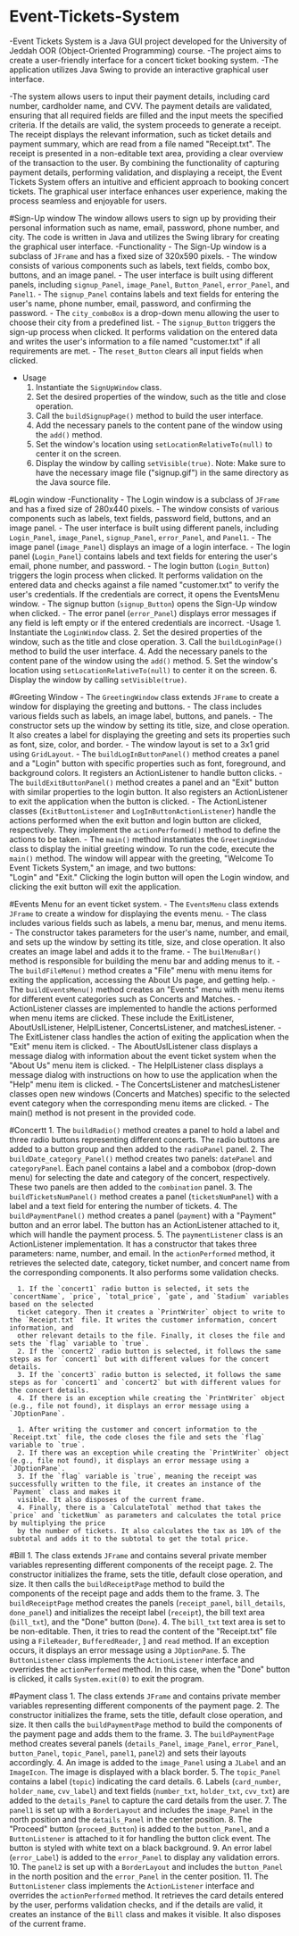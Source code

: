 # Event-Tickets-System
 
-Event Tickets System is a Java GUI project developed for the University of Jeddah OOR (Object-Oriented Programming) course. 
-The project aims to create a user-friendly interface for a concert ticket booking system. 
-The application utilizes Java Swing to provide an interactive graphical user interface.

-The system allows users to input their payment details, including card number, cardholder name, and CVV. The payment details are validated, ensuring that all 
 required fields are filled and the input meets the specified criteria. If the details are valid, the system proceeds to generate a receipt.
 The receipt displays the relevant information, such as ticket details and payment summary, which are read from a file named "Receipt.txt". The receipt is 
 presented in a non-editable text area, providing a clear overview of the transaction to the user.
 By combining the functionality of capturing payment details, performing validation, and displaying a receipt, the Event Tickets System offers an intuitive and 
 efficient approach to booking concert tickets. The graphical user interface enhances user experience, making the process seamless and enjoyable for users.
 

#Sign-Up window
The window allows users to sign up by providing their personal information such as name, email, password, phone number, and city. The code is written in Java and utilizes the Swing library for creating the graphical user interface.
  -Functionality
      - The Sign-Up window is a subclass of `JFrame` and has a fixed size of 320x590 pixels.
      - The window consists of various components such as labels, text fields, combo box, buttons, and an image panel.
      - The user interface is built using different panels, including `signup_Panel`, `image_Panel`, `Button_Panel`, `error_Panel`, and `Panel1`.
      - The `signup_Panel` contains labels and text fields for entering the user's name, phone number, email, password, and confirming the password.
      - The `city_comboBox` is a drop-down menu allowing the user to choose their city from a predefined list.
      - The `signup_Button` triggers the sign-up process when clicked. It performs validation on the entered data and writes the user's information to a file named       "customer.txt" if all requirements are met.
      - The `reset_Button` clears all input fields when clicked.
  - Usage
      1. Instantiate the `SignUpWindow` class.
      2. Set the desired properties of the window, such as the title and close operation.
      3. Call the `buildSignupPage()` method to build the user interface.
      4. Add the necessary panels to the content pane of the window using the `add()` method.
      5. Set the window's location using `setLocationRelativeTo(null)` to center it on the screen.
      6. Display the window by calling `setVisible(true)`.
      Note: Make sure to have the necessary image file ("signup.gif") in the same directory as the Java source file.




#Login window
  -Functionality
      - The Login window is a subclass of `JFrame` and has a fixed size of 280x440 pixels.
      - The window consists of various components such as labels, text fields, password field, buttons, and an image panel.
      - The user interface is built using different panels, including `Login_Panel`, `image_Panel`, `signup_Panel`, `error_Panel`, and `Panel1`.
      - The image panel (`image_Panel`) displays an image of a login interface.
      - The login panel (`Login_Panel`) contains labels and text fields for entering the user's email, phone number, and password.
      - The login button (`Login_Button`) triggers the login process when clicked. It performs validation on the entered data and checks against a file named               "customer.txt" to verify the user's credentials. If the credentials are correct, it opens the EventsMenu window.
      - The signup button (`signup_Button`) opens the Sign-Up window when clicked.
      - The error panel (`error_Panel`) displays error messages if any field is left empty or if the entered credentials are incorrect.
  -Usage
      1. Instantiate the `LoginWindow` class.
      2. Set the desired properties of the window, such as the title and close operation.
      3. Call the `buildLoginPage()` method to build the user interface.
      4. Add the necessary panels to the content pane of the window using the `add()` method.
      5. Set the window's location using `setLocationRelativeTo(null)` to center it on the screen.
      6. Display the window by calling `setVisible(true)`.


#Greeting Window
    - The `GreetingWindow` class extends `JFrame` to create a window for displaying the greeting and buttons.
    - The class includes various fields such as labels, an image label, buttons, and panels.
    - The constructor sets up the window by setting its title, size, and close operation. It also creates a label for displaying the greeting and sets its                 properties such as font, size, color, and border.
    - The window layout is set to a 3x1 grid using `GridLayout`.
    - The `buildLogInButtonPanel()` method creates a panel and a "Login" button with specific properties such as font, foreground, and background colors. It               registers an ActionListener to handle button clicks.
    - The `buildExitButtonPanel()` method creates a panel and an "Exit" button with similar properties to the login button. It also registers an ActionListener to         exit the application when the button is clicked.
    - The ActionListener classes (`ExitButtonListener` and `LogInButtonActionListener`) handle the actions performed when the exit button and login button are             clicked, respectively. They implement the `actionPerformed()` method to define the actions to be taken.
    - The `main()` method instantiates the `GreetingWindow` class to display the initial greeting window. 
       To run the code, execute the `main()` method. The window will appear with the greeting, "Welcome To Event Tickets System," an image, and two buttons:   
       "Login"  and "Exit." Clicking the login button will open the Login window, and clicking the exit button will exit the application.



#Events Menu for an event ticket system. 
      - The `EventsMenu` class extends `JFrame` to create a window for displaying the events menu.
      - The class includes various fields such as labels, a menu bar, menus, and menu items.
      - The constructor takes parameters for the user's name, number, and email, and sets up the window by setting its title, size, and close operation. It also 
      creates an image label and adds it to the frame.
      - The `builMenuBar()` method is responsible for building the menu bar and adding menus to it.
      - The `buildFileMenu()` method creates a "File" menu with menu items for exiting the application, accessing the About Us page, and getting help.
      - The `buildEventsMenu()` method creates an "Events" menu with menu items for different event categories such as Concerts and Matches.
      - ActionListener classes are implemented to handle the actions performed when menu items are clicked. These include the ExitListener, AboutUsIListener, 
      HelpIListener, ConcertsListener, and matchesListener.
      - The ExitListener class handles the action of exiting the application when the "Exit" menu item is clicked.
      - The AboutUsIListener class displays a message dialog with information about the event ticket system when the "About Us" menu item is clicked.
      - The HelpIListener class displays a message dialog with instructions on how to use the application when the "Help" menu item is clicked.
      - The ConcertsListener and matchesListener classes open new windows (Concerts and Matches) specific to the selected event category when the corresponding 
      menu items are clicked.
      - The main() method is not present in the provided code.


#Concertt
      1. The `buildRadio()` method creates a panel to hold a label and three radio buttons representing different concerts. The radio buttons are added to a button 
      group and then added to the `radioPanel` panel.
      2. The `buildDate_category_Panel()` method creates two panels: `datePanel` and `categoryPanel`. Each panel contains a label and a combobox (drop-down menu) 
      for selecting the date and category of the concert, respectively. These two panels are then added to the `combination` panel.
      3. The `buildTicketsNumPanel()` method creates a panel (`ticketsNumPanel`) with a label and a text field for entering the number of tickets. 
      4. The `buildPaymentPanel()` method creates a panel (`payment`) with a "Payment" button and an error label. The button has an ActionListener attached to it, 
      which will handle the payment process.
      5. The `paymentListener` class is an ActionListener implementation. It has a constructor that takes three parameters: name, number, and email. In the 
      `actionPerformed` method, it retrieves the selected date, category, ticket number, and concert name from the corresponding components. It also performs some 
      validation checks.
         
      1. If the `concert1` radio button is selected, it sets the `concertName`, `price`, `total_price`, `gate`, and `Stadium` variables based on the selected 
      ticket category. Then it creates a `PrintWriter` object to write to the `Receipt.txt` file. It writes the customer information, concert information, and 
      other relevant details to the file. Finally, it closes the file and sets the `flag` variable to `true`.
      2. If the `concert2` radio button is selected, it follows the same steps as for `concert1` but with different values for the concert details.
      3. If the `concert3` radio button is selected, it follows the same steps as for `concert1` and `concert2` but with different values for the concert details.
      4. If there is an exception while creating the `PrintWriter` object (e.g., file not found), it displays an error message using a `JOptionPane`.
      
      1. After writing the customer and concert information to the `Receipt.txt` file, the code closes the file and sets the `flag` variable to `true`.
      2. If there was an exception while creating the `PrintWriter` object (e.g., file not found), it displays an error message using a `JOptionPane`.
      3. If the `flag` variable is `true`, meaning the receipt was successfully written to the file, it creates an instance of the `Payment` class and makes it 
      visible. It also disposes of the current frame.
      4. Finally, there is a `CalculateTotal` method that takes the `price` and `ticketNum` as parameters and calculates the total price by multiplying the price 
      by the number of tickets. It also calculates the tax as 10% of the subtotal and adds it to the subtotal to get the total price.



#Bill
    1. The class extends `JFrame` and contains several private member variables representing different components of the receipt page.
    2. The constructor initializes the frame, sets the title, default close operation, and size. It then calls the `buildReceiptPage` method to build the     
    components of the receipt page and adds them to the frame.
    3. The `buildReceiptPage` method creates the panels (`receipt_panel`, `bill_details`, `done_panel`) and initializes the receipt label (`receipt`), the bill 
    text area (`bill_txt`), and the "Done" button (`Done`).
    4. The `bill_txt` text area is set to be non-editable. Then, it tries to read the content of the "Receipt.txt" file using a `FileReader`, `BufferedReader`, ]
    and `read` method. If an exception occurs, it displays an error message using a `JOptionPane`.
    5. The `ButtonListener` class implements the `ActionListener` interface and overrides the `actionPerformed` method. In this case, when the "Done" button is 
    clicked, it calls `System.exit(0)` to exit the program.



#Payment class 
      1. The class extends `JFrame` and contains private member variables representing different components of the payment page.
      2. The constructor initializes the frame, sets the title, default close operation, and size. It then calls the `buildPaymentPage` method to build the 
      components of the payment page and adds them to the frame.
      3. The `buildPaymentPage` method creates several panels (`details_Panel`, `image_Panel`, `error_Panel`, `button_Panel`, `topic_Panel`, `panel1`, `panel2`) 
      and sets their layouts accordingly.
      4. An image is added to the `image_Panel` using a `JLabel` and an `ImageIcon`. The image is displayed with a black border.
      5. The `topic_Panel` contains a label (`topic`) indicating the card details.
      6. Labels (`card_number`, `holder_name`, `cvv_label`) and text fields (`number_txt`, `holder_txt`, `cvv_txt`) are added to the `details_Panel` to capture 
      the card details from the user.
      7. The `panel1` is set up with a `BorderLayout` and includes the `image_Panel` in the north position and the `details_Panel` in the center position.
      8. The "Proceed" button (`proceed_Button`) is added to the `button_Panel`, and a `ButtonListener` is attached to it for handling the button click event. The 
      button is styled with white text on a black background.
      9. An error label (`error_Label`) is added to the `error_Panel` to display any validation errors.
      10. The `panel2` is set up with a `BorderLayout` and includes the `button_Panel` in the north position and the `error_Panel` in the center position.
      11. The `ButtonListener` class implements the `ActionListener` interface and overrides the `actionPerformed` method. It retrieves the card details entered 
      by the user, performs validation checks, and if the details are valid, it creates an instance of the `Bill` class and makes it visible. It also disposes of 
      the current frame.


